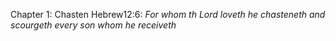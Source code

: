 Chapter 1: Chasten
Hebrew12:6:
*For whom th Lord loveth he chasteneth and scourgeth every son whom he receiveth*